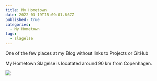 ```yaml
---
title: My Hometown
date: 2022-03-19T15:09:01.667Z
published: true
categories:
  - My Hometown
tags:
  - slagelse
---
```

One of the few places at my Blog without links to Projects or GitHub

My Hometown Slagelse is locatated around 90 km from Copenhagen.


![](/images-posts/slagelse.jpg)